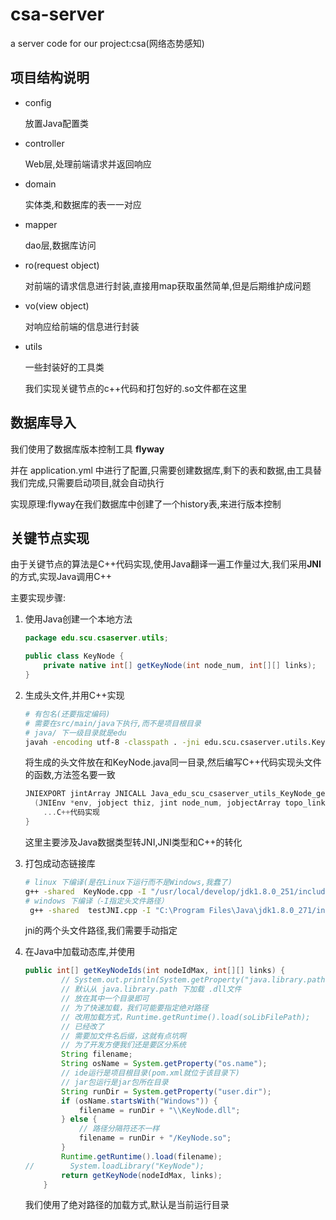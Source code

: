 # csa-server
a server code for our project:csa(网络态势感知)
## 项目结构说明
* config

    放置Java配置类

* controller

    Web层,处理前端请求并返回响应

* domain

    实体类,和数据库的表一一对应

* mapper

    dao层,数据库访问

* ro(request object)

    对前端的请求信息进行封装,直接用map获取虽然简单,但是后期维护成问题

* vo(view object)

    对响应给前端的信息进行封装

* utils

    一些封装好的工具类

    我们实现关键节点的c++代码和打包好的.so文件都在这里

## 数据库导入

我们使用了数据库版本控制工具 **flyway**

并在 application.yml 中进行了配置,只需要创建数据库,剩下的表和数据,由工具替我们完成,只需要启动项目,就会自动执行

实现原理:flyway在我们数据库中创建了一个history表,来进行版本控制



## 关键节点实现

由于关键节点的算法是C++代码实现,使用Java翻译一遍工作量过大,我们采用**JNI**的方式,实现Java调用C++

主要实现步骤:

1. 使用Java创建一个本地方法

    ```java
    package edu.scu.csaserver.utils;
    
    public class KeyNode {
        private native int[] getKeyNode(int node_num, int[][] links);
    }
    ```

2. 生成头文件,并用C++实现

    ```bash
    # 有包名(还要指定编码)
    # 需要在src/main/java下执行,而不是项目根目录
    # java/ 下一级目录就是edu
    javah -encoding utf-8 -classpath . -jni edu.scu.csaserver.utils.KeyNode
    ```

    将生成的头文件放在和KeyNode.java同一目录,然后编写C++代码实现头文件的函数,方法签名要一致

    ```c++
    JNIEXPORT jintArray JNICALL Java_edu_scu_csaserver_utils_KeyNode_getKeyNode
      (JNIEnv *env, jobject thiz, jint node_num, jobjectArray topo_links) {
        ...C++代码实现
    }
    ```

    这里主要涉及Java数据类型转JNI,JNI类型和C++的转化

3. 打包成动态链接库

    ```bash
    # linux 下编译(是在Linux下运行而不是Windows,我蠢了)
    g++ -shared  KeyNode.cpp -I "/usr/local/develop/jdk1.8.0_251/include" -I "/usr/local/develop/jdk1.8.0_251/include/linux" -o KeyNode.so -fPIC
    # windows 下编译（-I指定头文件路径）
     g++ -shared  testJNI.cpp -I "C:\Program Files\Java\jdk1.8.0_271/include" -I "C:\Program Files\Java\jdk1.8.0_271/include\win32"  -o testJNI.dll
    ```

    jni的两个头文件路径,我们需要手动指定

4. 在Java中加载动态库,并使用

    ```java
    public int[] getKeyNodeIds(int nodeIdMax, int[][] links) {
            // System.out.println(System.getProperty("java.library.path"));
            // 默认从 java.library.path 下加载 .dll文件
            // 放在其中一个目录即可
            // 为了快速加载，我们可能要指定绝对路径
            // 改用加载方式，Runtime.getRuntime().load(soLibFilePath);
            // 已经改了
            // 需要加文件名后缀，这就有点坑啊
            // 为了开发方便我们还是要区分系统
            String filename;
            String osName = System.getProperty("os.name");
            // ide运行是项目根目录(pom.xml就位于该目录下)
            // jar包运行是jar包所在目录
            String runDir = System.getProperty("user.dir");
            if (osName.startsWith("Windows")) {
                filename = runDir + "\\KeyNode.dll";
            } else {
                // 路径分隔符还不一样
                filename = runDir + "/KeyNode.so";
            }
            Runtime.getRuntime().load(filename);
    //        System.loadLibrary("KeyNode");
            return getKeyNode(nodeIdMax, links);
        }
    ```

    我们使用了绝对路径的加载方式,默认是当前运行目录
